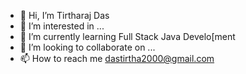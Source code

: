 - 👋 Hi, I’m Tirtharaj Das
- 👀 I’m interested in ...
- 🌱 I’m currently learning Full Stack Java Develo[ment 
- 💞️ I’m looking to collaborate on ...
- 📫 How to reach me dastirtha2000@gmail.com

<!---
tirtharaj8967/tirtharaj8967 is a ✨ special ✨ repository because its `README.md` (this file) appears on your GitHub profile.
You can click the Preview link to take a look at your changes.
--->
